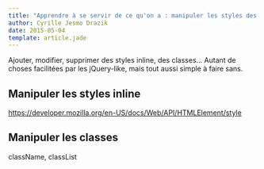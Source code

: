 ```yaml
---
title: "Apprendre à se servir de ce qu'on a : manipuler les styles des éléments"
author: Cyrille Jesmo Drazik
date: 2015-05-04
template: article.jade
---
```


Ajouter, modifier, supprimer des styles inline, des classes... Autant de choses facilitées par les jQuery-like, mais tout aussi simple à faire sans.

<span class="more"></span>

## Manipuler les styles inline

https://developer.mozilla.org/en-US/docs/Web/API/HTMLElement/style

## Manipuler les classes

className, classList